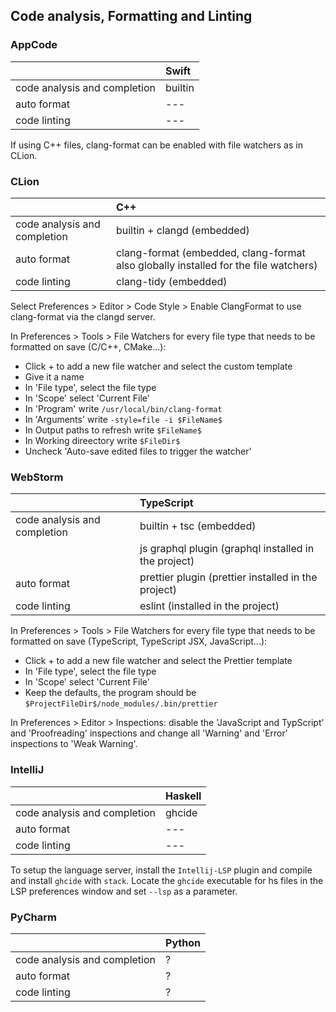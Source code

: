 ## Code analysis, Formatting and Linting

### AppCode

|                              | Swift               |
|:-----------------------------|:--------------------|
| code analysis and completion | builtin             |
| auto format                  | ---                 |
| code linting                 | ---                 |

If using C++ files, clang-format can be enabled with file watchers as in CLion.

### CLion

|                              | C++                                                                                 |
|:-----------------------------|:------------------------------------------------------------------------------------|
| code analysis and completion | builtin + clangd (embedded)                                                         |
| auto format                  | clang-format (embedded, clang-format also globally installed for the file watchers) |
| code linting                 | clang-tidy (embedded)                                                               |

Select Preferences > Editor > Code Style > Enable ClangFormat to use clang-format via the clangd server.

In Preferences > Tools > File Watchers for every file type that needs to be formatted on save (C/C++, CMake...):
- Click + to add a new file watcher and select the custom template
- Give it a name
- In 'File type', select the file type
- In 'Scope' select 'Current File'
- In 'Program' write `/usr/local/bin/clang-format`
- In 'Arguments' write `-style=file -i $FileName$`
- In Output paths to refresh write `$FileName$`
- In Working direectory write `$FileDir$`
- Uncheck 'Auto-save edited files to trigger the watcher'

### WebStorm

|                              | TypeScript                                           |
|:-----------------------------|:-----------------------------------------------------|
| code analysis and completion | builtin + tsc (embedded)                             |
|                              | js graphql plugin (graphql installed in the project) |
| auto format                  | prettier plugin (prettier installed in the project)  |
| code linting                 | eslint (installed in the project)                    |

In Preferences > Tools > File Watchers for every file type that needs to be formatted on save (TypeScript, TypeScript JSX, JavaScript...):
- Click + to add a new file watcher and select the Prettier template
- In 'File type', select the file type
- In 'Scope' select 'Current File'
- Keep the defaults, the program should be `$ProjectFileDir$/node_modules/.bin/prettier`

In Preferences > Editor > Inspections: disable the 'JavaScript and TypScript' and 'Proofreading' inspections and change all 'Warning' and 'Error' inspections to 'Weak Warning'.

### IntelliJ

|                              | Haskell                                              |
|:-----------------------------|:-----------------------------------------------------|
| code analysis and completion | ghcide                                               |
| auto format                  | ---                                                  |
| code linting                 | ---                                                  |

To setup the language server, install the `Intellij-LSP` plugin and compile and install `ghcide` with `stack`. Locate the `ghcide` executable for hs files in the LSP preferences window and set `--lsp` as a parameter.

### PyCharm

|                              | Python                                               |
|:-----------------------------|:-----------------------------------------------------|
| code analysis and completion | ?                                                    |
| auto format                  | ?                                                    |
| code linting                 | ?                                                    |
